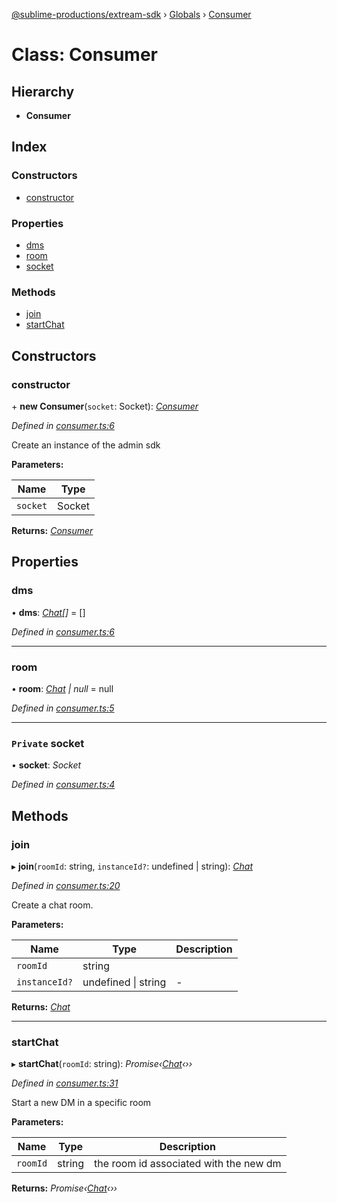 [@sublime-productions/extream-sdk](../README.md) › [Globals](../globals.md) › [Consumer](consumer.md)

# Class: Consumer

## Hierarchy

* **Consumer**

## Index

### Constructors

* [constructor](consumer.md#constructor)

### Properties

* [dms](consumer.md#dms)
* [room](consumer.md#room)
* [socket](consumer.md#private-socket)

### Methods

* [join](consumer.md#join)
* [startChat](consumer.md#startchat)

## Constructors

###  constructor

\+ **new Consumer**(`socket`: Socket): *[Consumer](consumer.md)*

*Defined in [consumer.ts:6](https://github.com/Extream-SaaS/ex-sdk/blob/84845a8/src/consumer.ts#L6)*

Create an instance of the admin sdk

**Parameters:**

Name | Type |
------ | ------ |
`socket` | Socket |

**Returns:** *[Consumer](consumer.md)*

## Properties

###  dms

• **dms**: *[Chat](chat.md)[]* = []

*Defined in [consumer.ts:6](https://github.com/Extream-SaaS/ex-sdk/blob/84845a8/src/consumer.ts#L6)*

___

###  room

• **room**: *[Chat](chat.md) | null* = null

*Defined in [consumer.ts:5](https://github.com/Extream-SaaS/ex-sdk/blob/84845a8/src/consumer.ts#L5)*

___

### `Private` socket

• **socket**: *Socket*

*Defined in [consumer.ts:4](https://github.com/Extream-SaaS/ex-sdk/blob/84845a8/src/consumer.ts#L4)*

## Methods

###  join

▸ **join**(`roomId`: string, `instanceId?`: undefined | string): *[Chat](chat.md)*

*Defined in [consumer.ts:20](https://github.com/Extream-SaaS/ex-sdk/blob/84845a8/src/consumer.ts#L20)*

Create a chat room.

**Parameters:**

Name | Type | Description |
------ | ------ | ------ |
`roomId` | string |   |
`instanceId?` | undefined &#124; string | - |

**Returns:** *[Chat](chat.md)*

___

###  startChat

▸ **startChat**(`roomId`: string): *Promise‹[Chat](chat.md)‹››*

*Defined in [consumer.ts:31](https://github.com/Extream-SaaS/ex-sdk/blob/84845a8/src/consumer.ts#L31)*

Start a new DM in a specific room

**Parameters:**

Name | Type | Description |
------ | ------ | ------ |
`roomId` | string | the room id associated with the new dm  |

**Returns:** *Promise‹[Chat](chat.md)‹››*
